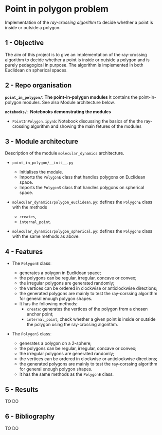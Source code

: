 # Point in polygon problem
Implementation of the *ray-crossing algorithm* to decide whether a point is inside or outside a polygon.

## 1 - Objective

The aim of this project is to give an implementation of the ray-crossing algorithm to decide whether a point is inside or outside a polygon and is purely pedagogical in purpose. The algorithm is implemented in both Euclidean dn spherical spaces.

## 2 - Repo organisation

**`point_in_polygon/`: The point-in-polygon modules**
It contains the point-in-polygon modules. See also Module architecture below.

**`notebooks/:` Notebooks demonstrating the modules**
- `PointInPolygon.ipynb`: Notebook discussing the basics of the the ray-crossing algorithm and showing the main fetures of the modules

## 3 - Module architecture

Description of the module `molecular_dynamics` architecture.

- `point_in_polygon/__init__.py`
  - Initialises the module.
  - Imports the `PolygonE` class that handles polygons on Euclidean space.
  - Imports the `PolygonS` class that handles polygons on spherical space.

- `molecular_dynamics/polygon_euclidean.py`: defines the `PolygonE` class with the methods
  -  `creates`,
  -  `internal_point`.
- `molecular_dynamics/polygon_spherical.py`: defines the `PolygonS` class with the same methods as above.

## 4 - Features

- The `PolygonE` class:
  - generates a polygon in Euclidean space;
  - the polygons can be regular, irregular, concave or convex;
  - the irregular polygons are generated randomly;
  - the vertices can be ordered in clockwise or anticlockwise directions;
  - the generated polygons are mainly to test the ray-corssing algorithm for general enough polygon shapes. 
  - It has the following methods:
    - `create`: generates the vertices of the polygon from a chosen anchor point;
    - `internal_point`, check whether a given point is inside or outside the polygon using the ray-crossing algorithm.

- The `PolygonS` class:
  - generates a polygon on a 2-sphere;
  - the polygons can be regular, irregular, concave or convex;
  - the irregular polygons are generated randomly;
  - the vertices can be ordered in clockwise or anticlockwise directions;
  - the generated polygons are mainly to test the ray-corssing algorithm for general enough polygon shapes. 
  - It has the same methods as the `PolygonE` class.

## 5 - Results

TO DO

## 6 - Bibliography

TO DO
